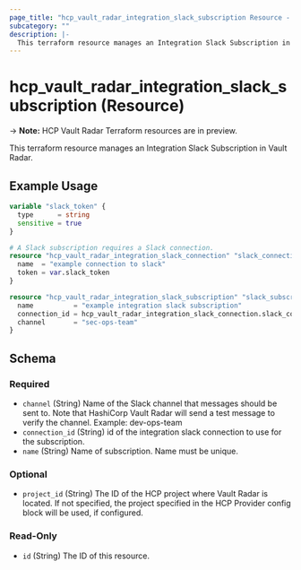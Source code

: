 ```yaml
---
page_title: "hcp_vault_radar_integration_slack_subscription Resource - terraform-provider-hcp"
subcategory: ""
description: |-
  This terraform resource manages an Integration Slack Subscription in Vault Radar.
---
```


# hcp_vault_radar_integration_slack_subscription (Resource)

-> **Note:** HCP Vault Radar Terraform resources are in preview.

This terraform resource manages an Integration Slack Subscription in Vault Radar.

## Example Usage

```terraform
variable "slack_token" {
  type      = string
  sensitive = true
}

# A Slack subscription requires a Slack connection.
resource "hcp_vault_radar_integration_slack_connection" "slack_connection" {
  name  = "example connection to slack"
  token = var.slack_token
}

resource "hcp_vault_radar_integration_slack_subscription" "slack_subscription" {
  name          = "example integration slack subscription"
  connection_id = hcp_vault_radar_integration_slack_connection.slack_connection.id
  channel       = "sec-ops-team"
}
```


<!-- schema generated by tfplugindocs -->
## Schema

### Required

- `channel` (String) Name of the Slack channel that messages should be sent to. Note that HashiCorp Vault Radar will send a test message to verify the channel. Example: dev-ops-team
- `connection_id` (String) id of the integration slack connection to use for the subscription.
- `name` (String) Name of subscription. Name must be unique.

### Optional

- `project_id` (String) The ID of the HCP project where Vault Radar is located. If not specified, the project specified in the HCP Provider config block will be used, if configured.

### Read-Only

- `id` (String) The ID of this resource.
